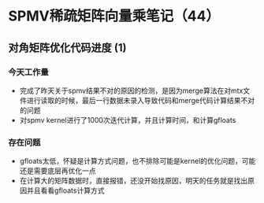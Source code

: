 # SPMV稀疏矩阵向量乘笔记（44）
## 对角矩阵优化代码进度 (1)
### **今天工作量**
* 完成了昨天关于spmv结果不对的原因的检测，是因为merge算法在对mtx文件进行读取的时候，最后一行数据未录入导致代码和merge代码计算结果不对的问题
* 对spmv kernel进行了1000次迭代计算，并且计算时间，和计算gfloats
### **存在问题**
* gfloats太低，怀疑是计算方式问题，也不排除可能是kernel的优化问题，可能还是需要底层再优化一点
* 在计算大的矩阵数据时，直接报错，还没开始找原因，明天的任务就是找出原因并且看看gfloats计算方式